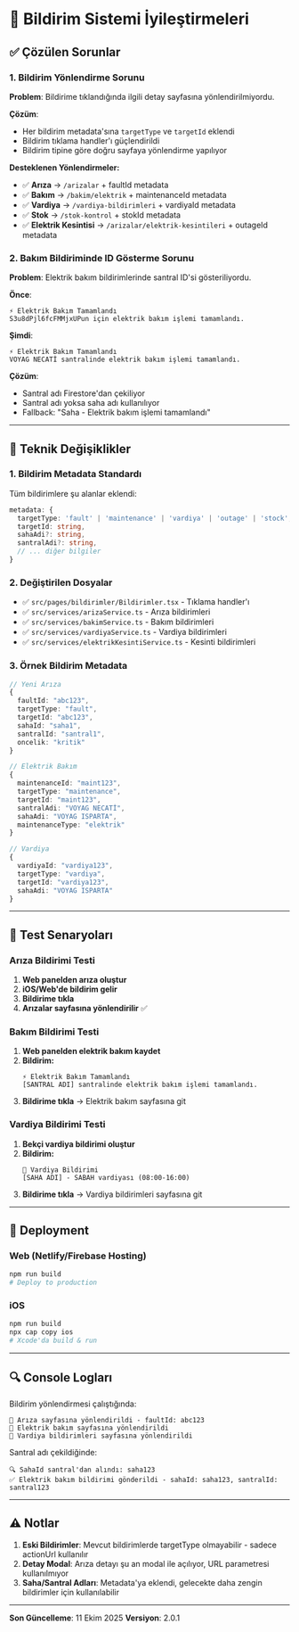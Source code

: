 # 🔔 Bildirim Sistemi İyileştirmeleri

## ✅ Çözülen Sorunlar

### 1. Bildirim Yönlendirme Sorunu
**Problem**: Bildirime tıklandığında ilgili detay sayfasına yönlendirilmiyordu.

**Çözüm**:
- Her bildirim metadata'sına `targetType` ve `targetId` eklendi
- Bildirim tıklama handler'ı güçlendirildi
- Bildirim tipine göre doğru sayfaya yönlendirme yapılıyor

**Desteklenen Yönlendirmeler:**
- ✅ **Arıza** → `/arizalar` + faultId metadata
- ✅ **Bakım** → `/bakim/elektrik` + maintenanceId metadata  
- ✅ **Vardiya** → `/vardiya-bildirimleri` + vardiyaId metadata
- ✅ **Stok** → `/stok-kontrol` + stokId metadata
- ✅ **Elektrik Kesintisi** → `/arizalar/elektrik-kesintileri` + outageId metadata

### 2. Bakım Bildiriminde ID Gösterme Sorunu
**Problem**: Elektrik bakım bildirimlerinde santral ID'si gösteriliyordu.

**Önce**:
```
⚡ Elektrik Bakım Tamamlandı
S3u8dPjl6fcFMMjxUPun için elektrik bakım işlemi tamamlandı.
```

**Şimdi**:
```
⚡ Elektrik Bakım Tamamlandı
VOYAG NECATİ santralinde elektrik bakım işlemi tamamlandı.
```

**Çözüm**:
- Santral adı Firestore'dan çekiliyor
- Santral adı yoksa saha adı kullanılıyor
- Fallback: "Saha - Elektrik bakım işlemi tamamlandı"

---

## 🔧 Teknik Değişiklikler

### 1. Bildirim Metadata Standardı
Tüm bildirimlere şu alanlar eklendi:
```typescript
metadata: {
  targetType: 'fault' | 'maintenance' | 'vardiya' | 'outage' | 'stock',
  targetId: string,
  sahaAdi?: string,
  santralAdi?: string,
  // ... diğer bilgiler
}
```

### 2. Değiştirilen Dosyalar
- ✅ `src/pages/bildirimler/Bildirimler.tsx` - Tıklama handler'ı
- ✅ `src/services/arizaService.ts` - Arıza bildirimleri
- ✅ `src/services/bakimService.ts` - Bakım bildirimleri
- ✅ `src/services/vardiyaService.ts` - Vardiya bildirimleri
- ✅ `src/services/elektrikKesintiService.ts` - Kesinti bildirimleri

### 3. Örnek Bildirim Metadata
```typescript
// Yeni Arıza
{
  faultId: "abc123",
  targetType: "fault",
  targetId: "abc123",
  sahaId: "saha1",
  santralId: "santral1",
  oncelik: "kritik"
}

// Elektrik Bakım
{
  maintenanceId: "maint123",
  targetType: "maintenance",
  targetId: "maint123",
  santralAdi: "VOYAG NECATİ",
  sahaAdi: "VOYAG ISPARTA",
  maintenanceType: "elektrik"
}

// Vardiya
{
  vardiyaId: "vardiya123",
  targetType: "vardiya",
  targetId: "vardiya123",
  sahaAdi: "VOYAG ISPARTA"
}
```

---

## 🧪 Test Senaryoları

### Arıza Bildirimi Testi
1. **Web panelden arıza oluştur**
2. **iOS/Web'de bildirim gelir**
3. **Bildirime tıkla**
4. **Arızalar sayfasına yönlendirilir** ✅

### Bakım Bildirimi Testi
1. **Web panelden elektrik bakım kaydet**
2. **Bildirim:**
   ```
   ⚡ Elektrik Bakım Tamamlandı
   [SANTRAL ADI] santralinde elektrik bakım işlemi tamamlandı.
   ```
3. **Bildirime tıkla** → Elektrik bakım sayfasına git

### Vardiya Bildirimi Testi
1. **Bekçi vardiya bildirimi oluştur**
2. **Bildirim:**
   ```
   🔔 Vardiya Bildirimi
   [SAHA ADI] - SABAH vardiyası (08:00-16:00)
   ```
3. **Bildirime tıkla** → Vardiya bildirimleri sayfasına git

---

## 📱 Deployment

### Web (Netlify/Firebase Hosting)
```bash
npm run build
# Deploy to production
```

### iOS
```bash
npm run build
npx cap copy ios
# Xcode'da build & run
```

---

## 🔍 Console Logları

Bildirim yönlendirmesi çalıştığında:
```
📍 Arıza sayfasına yönlendirildi - faultId: abc123
📍 Elektrik bakım sayfasına yönlendirildi
📍 Vardiya bildirimleri sayfasına yönlendirildi
```

Santral adı çekildiğinde:
```
🔍 SahaId santral'dan alındı: saha123
✅ Elektrik bakım bildirimi gönderildi - sahaId: saha123, santralId: santral123
```

---

## ⚠️ Notlar

1. **Eski Bildirimler**: Mevcut bildirimlerde targetType olmayabilir - sadece actionUrl kullanılır
2. **Detay Modal**: Arıza detayı şu an modal ile açılıyor, URL parametresi kullanılmıyor
3. **Saha/Santral Adları**: Metadata'ya eklendi, gelecekte daha zengin bildirimler için kullanılabilir

---

**Son Güncelleme**: 11 Ekim 2025
**Versiyon**: 2.0.1

